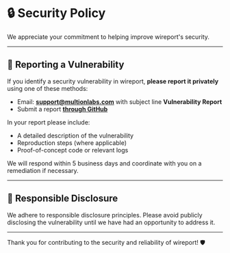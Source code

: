 # 🔒 Security Policy

We appreciate your commitment to helping improve wireport's security.

---

## 🚨 Reporting a Vulnerability

If you identify a security vulnerability in wireport, **please report it privately** using one of these methods:

- Email: **support@multionlabs.com** with subject line **Vulnerability Report**
- Submit a report [**through GitHub**](https://github.com/MultionLabs/wireport/security)

In your report please include:

- A detailed description of the vulnerability
- Reproduction steps (where applicable)
- Proof-of-concept code or relevant logs

We will respond within 5 business days and coordinate with you on a remediation if necessary.

---

## 🤝 Responsible Disclosure

We adhere to responsible disclosure principles. Please avoid publicly disclosing the vulnerability until we have had an opportunity to address it.

---

Thank you for contributing to the security and reliability of wireport! 🛡️
